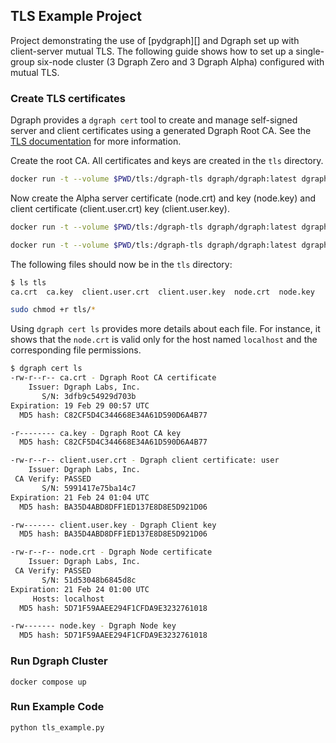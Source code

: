## TLS Example Project

Project demonstrating the use of [pydgraph][] and Dgraph set up with client-server
mutual TLS. The following guide shows how to set up a single-group six-node
cluster (3 Dgraph Zero and 3 Dgraph Alpha) configured with mutual TLS.

### Create TLS certificates

Dgraph provides a `dgraph cert` tool to create and manage self-signed
server and client certificates using a generated Dgraph Root CA. See the [TLS
documentation](https://docs.dgraph.io/deploy/#tls-configuration) for more
information.

Create the root CA. All certificates and keys are created in the `tls` directory.

```sh
docker run -t --volume $PWD/tls:/dgraph-tls dgraph/dgraph:latest dgraph cert --dir /dgraph-tls
```


Now create the Alpha server certificate (node.crt) and key (node.key) and client
certificate (client.user.crt) key (client.user.key).

```sh
docker run -t --volume $PWD/tls:/dgraph-tls dgraph/dgraph:latest dgraph cert --nodes localhost --dir /dgraph-tls
```

```sh
docker run -t --volume $PWD/tls:/dgraph-tls dgraph/dgraph:latest dgraph cert --client user --dir /dgraph-tls
```

The following files should now be in the `tls` directory:

```sh
$ ls tls
ca.crt  ca.key  client.user.crt  client.user.key  node.crt  node.key
```

```sh
sudo chmod +r tls/*
```

Using `dgraph cert ls` provides more details about each file. For instance, it
shows that the `node.crt` is valid only for the host named `localhost` and the
corresponding file permissions.

```sh
$ dgraph cert ls
-rw-r--r-- ca.crt - Dgraph Root CA certificate
    Issuer: Dgraph Labs, Inc.
       S/N: 3dfb9c54929d703b
Expiration: 19 Feb 29 00:57 UTC
  MD5 hash: C82CF5D4C344668E34A61D590D6A4B77

-r-------- ca.key - Dgraph Root CA key
  MD5 hash: C82CF5D4C344668E34A61D590D6A4B77

-rw-r--r-- client.user.crt - Dgraph client certificate: user
    Issuer: Dgraph Labs, Inc.
 CA Verify: PASSED
       S/N: 5991417e75ba14c7
Expiration: 21 Feb 24 01:04 UTC
  MD5 hash: BA35D4ABD8DFF1ED137E8D8E5D921D06

-rw------- client.user.key - Dgraph Client key
  MD5 hash: BA35D4ABD8DFF1ED137E8D8E5D921D06

-rw-r--r-- node.crt - Dgraph Node certificate
    Issuer: Dgraph Labs, Inc.
 CA Verify: PASSED
       S/N: 51d53048b6845d8c
Expiration: 21 Feb 24 01:00 UTC
     Hosts: localhost
  MD5 hash: 5D71F59AAEE294F1CFDA9E3232761018

-rw------- node.key - Dgraph Node key
  MD5 hash: 5D71F59AAEE294F1CFDA9E3232761018
```

### Run Dgraph Cluster
```
docker compose up
```

### Run Example Code
```
python tls_example.py
```
